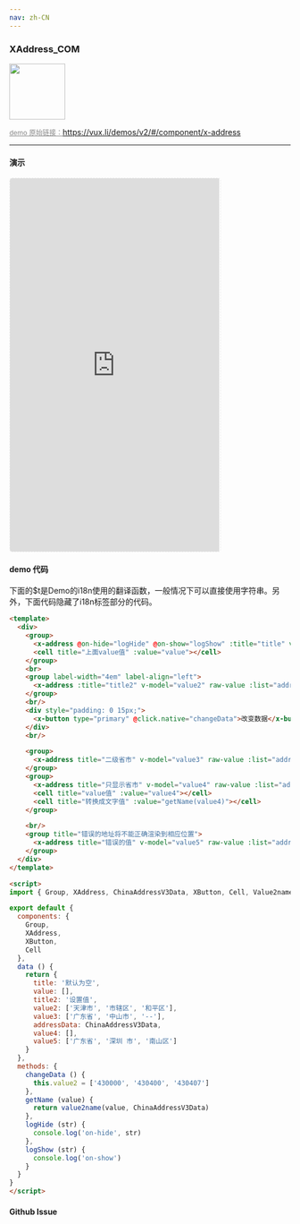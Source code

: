 ```yaml
---
nav: zh-CN
---
```



### XAddress_COM

<img width="100" src="http://qr.topscan.com/api.php?text=https%3A%2F%2Fvux.li%2Fdemos%2Fv2%2F%23%2Fcomponent%2Fx-address"/>

<a href="https://vux.li/demos/v2/#/component/x-address" target="_blank" style="font-size:12px;color:#888;">demo 原始链接：https://vux.li/demos/v2/#/component/x-address</a>



---

#### 演示

 <div style="width:377px;height:667px;display:inline-block;border:1px dashed #ececec;border-radius:5px;overflow:hidden;">
   <iframe src="https://vux.li/demos/v2/#/component/x-address" width="375" height="667" border="0" frameborder="0"></iframe>
 </div>

#### demo 代码

<p class="tip">下面的$t是Demo的i18n使用的翻译函数，一般情况下可以直接使用字符串。另外，下面代码隐藏了i18n标签部分的代码。</p>

``` html
<template>
  <div>
    <group>
      <x-address @on-hide="logHide" @on-show="logShow" :title="title" v-model="value" :list="addressData" placeholder="请选择地址" inline-desc="可以设置placeholder"></x-address>
      <cell title="上面value值" :value="value"></cell>
    </group>
    <br>
    <group label-width="4em" label-align="left">
      <x-address :title="title2" v-model="value2" raw-value :list="addressData" value-text-align="left"></x-address>
    </group>
    <br/>
    <div style="padding: 0 15px;">
      <x-button type="primary" @click.native="changeData">改变数据</x-button>
    </div>
    <br/>

    <group>
      <x-address title="二级省市" v-model="value3" raw-value :list="addressData"></x-address>
    </group>
    <group>
      <x-address title="只显示省市" v-model="value4" raw-value :list="addressData" hide-district></x-address>
      <cell title="value值" :value="value4"></cell>
      <cell title="转换成文字值" :value="getName(value4)"></cell>
    </group>

    <br/>
    <group title="错误的地址将不能正确渲染到相应位置">
      <x-address title="错误的值" v-model="value5" raw-value :list="addressData" inline-desc="广东省, 深圳 市, 南山区"></x-address>
    </group>
  </div>
</template>

<script>
import { Group, XAddress, ChinaAddressV3Data, XButton, Cell, Value2nameFilter as value2name } from 'vux'

export default {
  components: {
    Group,
    XAddress,
    XButton,
    Cell
  },
  data () {
    return {
      title: '默认为空',
      value: [],
      title2: '设置值',
      value2: ['天津市', '市辖区', '和平区'],
      value3: ['广东省', '中山市', '--'],
      addressData: ChinaAddressV3Data,
      value4: [],
      value5: ['广东省', '深圳 市', '南山区']
    }
  },
  methods: {
    changeData () {
      this.value2 = ['430000', '430400', '430407']
    },
    getName (value) {
      return value2name(value, ChinaAddressV3Data)
    },
    logHide (str) {
      console.log('on-hide', str)
    },
    logShow (str) {
      console.log('on-show')
    }
  }
}
</script>

```


#### Github Issue